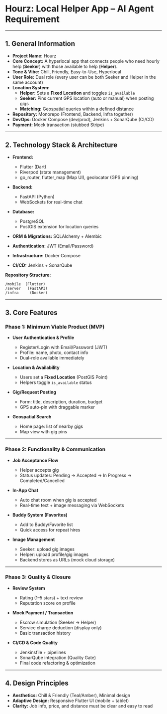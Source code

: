 # Hourz: Local Helper App – AI Agent Requirement

---

## 1. General Information

- **Project Name:** Hourz
- **Core Concept:** A hyperlocal app that connects people who need hourly help (**Seeker**) with those available to help (**Helper**).
- **Tone & Vibe:** Chill, Friendly, Easy-to-Use, Hyperlocal
- **User Role:** Dual role (every user can be both Seeker and Helper in the same account)
- **Location System:**
  - **Helper:** Sets a **Fixed Location** and toggles `is_available`
  - **Seeker:** Pins current GPS location (auto or manual) when posting gigs
  - **Matching:** Geospatial queries within a defined distance
- **Repository:** Monorepo (Frontend, Backend, Infra together)
- **DevOps:** Docker Compose (dev/prod), Jenkins + SonarQube (CI/CD)
- **Payment:** Mock transaction (stubbed Stripe)

---

## 2. Technology Stack & Architecture

- **Frontend:**

  - Flutter (Dart)
  - Riverpod (state management)
  - go_router, flutter_map (Map UI), geolocator (GPS pinning)

- **Backend:**

  - FastAPI (Python)
  - WebSockets for real-time chat

- **Database:**

  - PostgreSQL
  - PostGIS extension for location queries

- **ORM & Migrations:** SQLAlchemy + Alembic
- **Authentication:** JWT (Email/Password)
- **Infrastructure:** Docker Compose
- **CI/CD:** Jenkins + SonarQube

**Repository Structure:**

```
/mobile  (Flutter)
/server   (FastAPI)
/infra     (Docker)
```

---

## 3. Core Features

### Phase 1: Minimum Viable Product (MVP)

- **User Authentication & Profile**

  - Register/Login with Email/Password (JWT)
  - Profile: name, photo, contact info
  - Dual-role available immediately

- **Location & Availability**

  - Users set a **Fixed Location** (PostGIS Point)
  - Helpers toggle `is_available` status

- **Gig/Request Posting**

  - Form: title, description, duration, budget
  - GPS auto-pin with draggable marker

- **Geospatial Search**
  - Home page: list of nearby gigs
  - Map view with gig pins

---

### Phase 2: Functionality & Communication

- **Job Acceptance Flow**

  - Helper accepts gig
  - Status updates: Pending → Accepted → In Progress → Completed/Cancelled

- **In-App Chat**

  - Auto chat room when gig is accepted
  - Real-time text + image messaging via WebSockets

- **Buddy System (Favorites)**

  - Add to Buddy/Favorite list
  - Quick access for repeat hires

- **Image Management**
  - Seeker: upload gig images
  - Helper: upload profile/gig images
  - Backend stores as URLs (mock cloud storage)

---

### Phase 3: Quality & Closure

- **Review System**

  - Rating (1–5 stars) + text review
  - Reputation score on profile

- **Mock Payment / Transaction**

  - Escrow simulation (Seeker → Helper)
  - Service charge deduction (display only)
  - Basic transaction history

- **CI/CD & Code Quality**
  - Jenkinsfile + pipelines
  - SonarQube integration (Quality Gate)
  - Final code refactoring & optimization

---

## 4. Design Principles

- **Aesthetics:** Chill & Friendly (Teal/Amber), Minimal design
- **Adaptive Design:** Responsive Flutter UI (mobile + tablet)
- **Clarity:** Job info, price, and distance must be clear and easy to read
